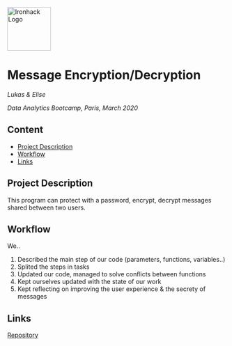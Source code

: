 <img src="https://bit.ly/2VnXWr2" alt="Ironhack Logo" width="100"/>

# Message Encryption/Decryption
*Lukas & Elise*

*Data Analytics Bootcamp, Paris, March 2020*

## Content
- [Project Description](#project-description)
- [Workflow](#workflow)
- [Links](#links)

## Project Description
This program can protect with a password, encrypt, decrypt messages shared between two users.

## Workflow
We..
1. Described the main step of our code (parameters, functions, variables..)
2. Splited the steps in tasks
3. Updated our code, managed to solve conflicts between functions
4. Kept ourselves updated with the state of our work
5. Kept reflecting on improving the user experience & the secrety of messages

## Links

[Repository](https://github.com/Lukas-DH/week1-cryptomessage/)  
